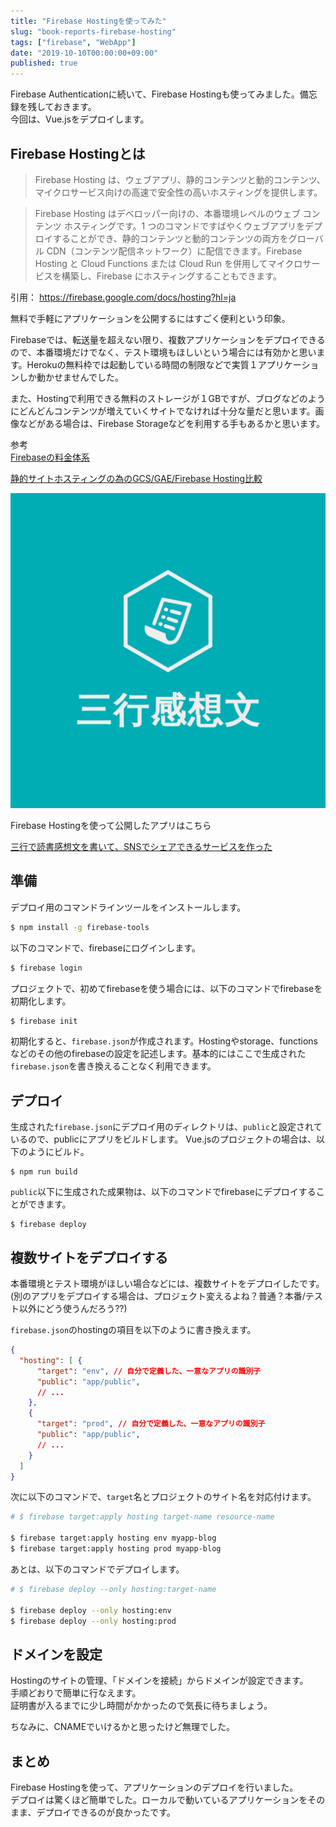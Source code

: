 ```yaml
---
title: "Firebase Hostingを使ってみた"
slug: "book-reports-firebase-hosting"
tags: ["firebase", "WebApp"]
date: "2019-10-10T00:00:00+09:00"
published: true
---
```


Firebase Authenticationに続いて、Firebase Hostingも使ってみました。備忘録を残しておきます。  
今回は、Vue.jsをデプロイします。

## Firebase Hostingとは
> Firebase Hosting は、ウェブアプリ、静的コンテンツと動的コンテンツ、マイクロサービス向けの高速で安全性の高いホスティングを提供します。

> Firebase Hosting はデベロッパー向けの、本番環境レベルのウェブ コンテンツ ホスティングです。1 つのコマンドですばやくウェブアプリをデプロイすることができ、静的コンテンツと動的コンテンツの両方をグローバル CDN（コンテンツ配信ネットワーク）に配信できます。Firebase Hosting と Cloud Functions または Cloud Run を併用してマイクロサービスを構築し、Firebase にホスティングすることもできます。

引用： https://firebase.google.com/docs/hosting?hl=ja

無料で手軽にアプリケーションを公開するにはすごく便利という印象。  

Firebaseでは、転送量を超えない限り、複数アプリケーションをデプロイできるので、本番環境だけでなく、テスト環境もほしいという場合には有効かと思います。Herokuの無料枠では起動している時間の制限などで実質１アプリケーションしか動かせませんでした。

また、Hostingで利用できる無料のストレージが１GBですが、ブログなどのようにどんどんコンテンツが増えていくサイトでなければ十分な量だと思います。画像などがある場合は、Firebase Storageなどを利用する手もあるかと思います。

参考  
[Firebaseの料金体系](https://firebase.google.com/pricing/?hl=ja)  

[静的サイトホスティングの為のGCS/GAE/Firebase Hosting比較](https://medium.com/google-cloud-jp/%E9%9D%99%E7%9A%84%E3%82%B5%E3%82%A4%E3%83%88%E3%83%9B%E3%82%B9%E3%83%86%E3%82%A3%E3%83%B3%E3%82%B0%E3%81%AE%E7%82%BA%E3%81%AEgcs-gae-firebase-hosting%E6%AF%94%E8%BC%83-e7d406609f2e)

![logo](../../../images/bookreports_edgwbs/logo.png)

Firebase Hostingを使って公開したアプリはこちら  

[三行で読書感想文を書いて、SNSでシェアできるサービスを作った](https://www.if-blog.site/posts/edgwbs/book_reports_review/)  


## 準備
デプロイ用のコマンドラインツールをインストールします。

```bash
$ npm install -g firebase-tools
```

以下のコマンドで、firebaseにログインします。

```bash
$ firebase login
```

プロジェクトで、初めてfirebaseを使う場合には、以下のコマンドでfirebaseを初期化します。

```bash
$ firebase init
```

初期化すると、`firebase.json`が作成されます。Hostingやstorage、functionsなどのその他のfirebaseの設定を記述します。基本的にはここで生成された`firebase.json`を書き換えることなく利用できます。

## デプロイ
生成された`firebase.json`にデプロイ用のディレクトリは、`public`と設定されているので、publicにアプリをビルドします。
Vue.jsのプロジェクトの場合は、以下のようにビルド。

```
$ npm run build
```

`public`以下に生成された成果物は、以下のコマンドでfirebaseにデプロイすることができます。

```
$ firebase deploy
```

## 複数サイトをデプロイする
本番環境とテスト環境がほしい場合などには、複数サイトをデプロイしたです。  
(別のアプリをデプロイする場合は、プロジェクト変えるよね？普通？本番/テスト以外にどう使うんだろう??)   

`firebase.json`のhostingの項目を以下のように書き換えます。  

```json
{
  "hosting": [ {
      "target": "env", // 自分で定義した、一意なアプリの識別子
      "public": "app/public",
      // ...
    },
    {
      "target": "prod", // 自分で定義した、一意なアプリの識別子
      "public": "app/public",
      // ...
    }
  ]
}
```

次に以下のコマンドで、`target`名とプロジェクトのサイト名を対応付けます。

```bash
# $ firebase target:apply hosting target-name resource-name

$ firebase target:apply hosting env myapp-blog
$ firebase target:apply hosting prod myapp-blog
```

あとは、以下のコマンドでデプロイします。  

```bash
# $ firebase deploy --only hosting:target-name

$ firebase deploy --only hosting:env
$ firebase deploy --only hosting:prod
```

## ドメインを設定
Hostingのサイトの管理、「ドメインを接続」からドメインが設定できます。  
手順どおりで簡単に行なえます。  
証明書が入るまでに少し時間がかかったので気長に待ちましょう。  

ちなみに、CNAMEでいけるかと思ったけど無理でした。  

## まとめ
Firebase Hostingを使って、アプリケーションのデプロイを行いました。  
デプロイは驚くほど簡単でした。ローカルで動いているアプリケーションをそのまま、デプロイできるのが良かったです。  
